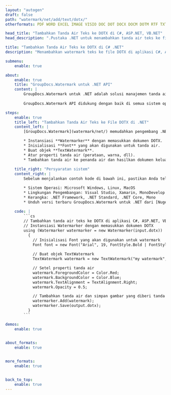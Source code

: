 ```yaml
---
layout: "autogen"
draft: false
path: "watermark/net/add/text/dotx/"
otherformats: PDF WORD EXCEL IMAGE VISIO DOC DOT DOCX DOCM DOTM RTF TXT XLSX XLSM XLTM XLT XLTX XLS XLSB XLAM SXC PPTX PPTM PPSX PPSM POTM POT POTX PPT PPS ODT BMP GIF JPEG JP2 PNG TIFF WEBP VSD VDX VSDX VSTX VSX VSSX VSDM VSSM VSTM VTX VDW VSS VST

head_title: "Tambahkan Tanda Air Teks ke DOTX di C#, ASP.NET, VB.NET"
head_description: ".Pustaka .NET untuk menambahkan tanda air teks ke file DOTX di aplikasi C#, ASP.NET, VB.NET & .NET Core menggunakan API GroupDocs.Watermark untuk .NET."

title: "Tambahkan Tanda Air Teks ke DOTX di C# .NET"
description: "Menambahkan watermark teks ke file DOTX di aplikasi C#, ASP.NET, VB.NET & .NET Core. Kelola ukuran tanda air, jenis font, sudut rotasi, dan posisi tanda air pada halaman dokumen, sesuai kebutuhan Anda."

submenu:
    enable: true

about:
    enable: true
    title: "GroupDocs.Watermark untuk .NET API"
    content: |
        GroupDocs.Watermark untuk .NET adalah solusi manajemen tanda air lengkap untuk aplikasi .NET. Pengembang dapat dengan cepat melakukan operasi manipulasi tanda air seperti; tambahkan, edit, cari, dan hapus berbagai jenis tanda air dari dalam dokumen semua format file populer. Mendukung bekerja dengan teks dan tanda air gambar dalam berbagai dokumen termasuk PDF, Microsoft Word, Excel, PowerPoint, Visio, Email dan format gambar.
        
        GroupDocs.Watermark API didukung dengan baik di semua sistem operasi dan platform utama termasuk .NET Framework, .NET Standard, .NET Core, Mono, dan Xamarin.

steps:
    enable: true
    title_left: "Tambahkan Tanda Air Teks ke File DOTX di .NET"
    content_left: |
        [GroupDocs.Watermark](watermark/net/) memudahkan pengembang .NET untuk menambahkan tanda air teks dalam aplikasi mereka dengan menerapkan beberapa langkah mudah.

        * Instansiasi **Watermarker** dengan memasukkan dokumen DOTX.
        * Inisialisasi **Font** yang akan digunakan untuk tanda air.
        * Buat objek **TextWatermark**.
        * Atur properti tanda air (perataan, warna, dll).
        * Tambahkan tanda air ke penanda air dan hasilkan dokumen keluaran.
        
    title_right: "Persyaratan sistem"
    content_right: |
        Sebelum menjalankan contoh kode di bawah ini, pastikan Anda telah menginstal prasyarat berikut di sistem Anda.

        * Sistem Operasi: Microsoft Windows, Linux, MacOS
        * Lingkungan Pengembangan: Visual Studio, Xamarin, MonoDevelop
        * Kerangka: .NET Framework, .NET Standard, .NET Core, Mono
        * Unduh versi terbaru GroupDocs.Watermark untuk .NET dari [Nuget](https://www.nuget.org/packages/GroupDocs.Watermark)
        
    code: |
        ```cs
        // Tambahkan tanda air teks ke DOTX di aplikasi C#, ASP.NET, VB.NET & .NET Core
        // Instansiasi Watermarker dengan memasukkan dokumen DOTX
        using (Watermarker watermarker = new Watermarker(input.dotx))
          {
            // Inisialisasi Font yang akan digunakan untuk watermark
            Font font = new Font("Arial", 19, FontStyle.Bold | FontStyle.Italic);
            
            // Buat objek TextWatermark
            TextWatermark watermark = new TextWatermark("my watermark", font);

            // Setel properti tanda air
            watermark.ForegroundColor = Color.Red;
            watermark.BackgroundColor = Color.Blue;
            watermark.TextAlignment = TextAlignment.Right;
            watermark.Opacity = 0.5;

            // Tambahkan tanda air dan simpan gambar yang diberi tanda air
            watermarker.Add(watermark);
            watermarker.Save(output.dotx);
          }
        ```        

demos:
    enable: true
        

about_formats:
    enable: true


more_formats:
    enable: true


back_to_top:
    enable: true
---
```

